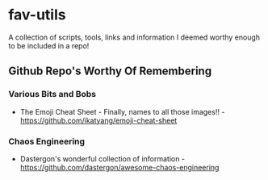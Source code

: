 # fav-utils
A collection of scripts, tools, links and information I deemed worthy enough to be included in a repo!


## Github Repo's Worthy Of Remembering
### Various Bits and Bobs
- The Emoji Cheat Sheet - Finally, names to all those images!! - https://github.com/ikatyang/emoji-cheat-sheet
### Chaos Engineering
- Dastergon's wonderful collection of information - https://github.com/dastergon/awesome-chaos-engineering
